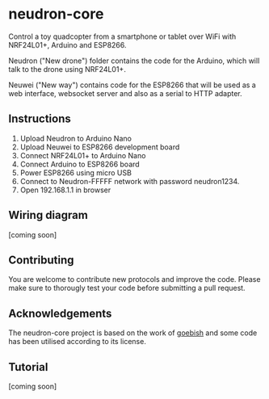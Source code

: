# neudron-core
Control a toy quadcopter from a smartphone or tablet over WiFi with NRF24L01+, Arduino and ESP8266.

Neudron ("New drone") folder contains the code for the Arduino, which will talk to the drone using NRF24L01+. 

Neuwei ("New way") contains code for the ESP8266 that will be used as a web interface, websocket server and also as a serial to HTTP adapter.

## Instructions

1. Upload Neudron to Arduino Nano
2. Upload Neuwei to ESP8266 development board
3. Connect NRF24L01+ to Arduino Nano
4. Connect Arduino to ESP8266 board
5. Power ESP8266 using micro USB
6. Connect to Neudron-FFFFF network with password neudron1234. 
7. Open 192.168.1.1 in browser

## Wiring diagram
[coming soon]

## Contributing
You are welcome to contribute new protocols and improve the code. Please make sure to thorougly test your code before submitting a pull request. 

## Acknowledgements
The neudron-core project is based on the work of [goebish](https://github.com/goebish) and some code has been utilised according to its license.

## Tutorial
[coming soon]